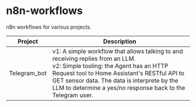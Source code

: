 # n8n-workflows
n8n workflows for various projects.


| Project      | Description |
| ------------ | ----------- |
| Telegram_bot | v1: A simple workflow that allows talking to and receiving replies from an LLM. <br/> v2: Simple tooling: the Agent has an HTTP Request tool to Home Assistant's RESTful API to GET sensor data. The data is interprete by the LLM to determine a yes/no response back to the Telegram user. |
